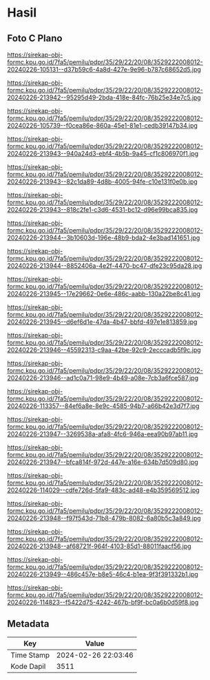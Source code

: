 # Hasil

## Foto C Plano

https://sirekap-obj-formc.kpu.go.id/7fa5/pemilu/pdpr/35/29/22/20/08/3529222008012-20240226-105131--d37b59c6-4a8d-427e-9e96-b787c68652d5.jpg

https://sirekap-obj-formc.kpu.go.id/7fa5/pemilu/pdpr/35/29/22/20/08/3529222008012-20240226-213942--95295d49-2bda-418e-84fc-76b25e34e7c5.jpg

https://sirekap-obj-formc.kpu.go.id/7fa5/pemilu/pdpr/35/29/22/20/08/3529222008012-20240226-105739--f0cea86e-860a-45e1-81e1-cedb39147b34.jpg

https://sirekap-obj-formc.kpu.go.id/7fa5/pemilu/pdpr/35/29/22/20/08/3529222008012-20240226-213943--940a24d3-ebf4-4b5b-9a45-cf1c806970f1.jpg

https://sirekap-obj-formc.kpu.go.id/7fa5/pemilu/pdpr/35/29/22/20/08/3529222008012-20240226-213943--82c1da89-4d8b-4005-94fe-c10e131f0e0b.jpg

https://sirekap-obj-formc.kpu.go.id/7fa5/pemilu/pdpr/35/29/22/20/08/3529222008012-20240226-213943--818c2fe1-c3d6-4531-bc12-d96e99bca835.jpg

https://sirekap-obj-formc.kpu.go.id/7fa5/pemilu/pdpr/35/29/22/20/08/3529222008012-20240226-213944--3b10603d-196e-48b9-bda2-4e3bad141651.jpg

https://sirekap-obj-formc.kpu.go.id/7fa5/pemilu/pdpr/35/29/22/20/08/3529222008012-20240226-213944--8852406a-4e2f-4470-bc47-dfe23c95da28.jpg

https://sirekap-obj-formc.kpu.go.id/7fa5/pemilu/pdpr/35/29/22/20/08/3529222008012-20240226-213945--17e29662-0e6e-486c-aabb-130a22be8c41.jpg

https://sirekap-obj-formc.kpu.go.id/7fa5/pemilu/pdpr/35/29/22/20/08/3529222008012-20240226-213945--d6ef6d1e-47da-4b47-bbfd-497e1e813859.jpg

https://sirekap-obj-formc.kpu.go.id/7fa5/pemilu/pdpr/35/29/22/20/08/3529222008012-20240226-213946--45592313-c9aa-42be-92c9-2ecccadb5f9c.jpg

https://sirekap-obj-formc.kpu.go.id/7fa5/pemilu/pdpr/35/29/22/20/08/3529222008012-20240226-213946--ad1c0a71-98e9-4b49-a08e-7cb3a6fce587.jpg

https://sirekap-obj-formc.kpu.go.id/7fa5/pemilu/pdpr/35/29/22/20/08/3529222008012-20240226-113357--84ef6a8e-8e9c-4585-94b7-a66b42e3d7f7.jpg

https://sirekap-obj-formc.kpu.go.id/7fa5/pemilu/pdpr/35/29/22/20/08/3529222008012-20240226-213947--3269538a-afa8-4fc6-946a-eea90b97ab11.jpg

https://sirekap-obj-formc.kpu.go.id/7fa5/pemilu/pdpr/35/29/22/20/08/3529222008012-20240226-213947--bfca814f-972d-447e-a16e-634b7d509d80.jpg

https://sirekap-obj-formc.kpu.go.id/7fa5/pemilu/pdpr/35/29/22/20/08/3529222008012-20240226-114029--cdfe726d-5fa9-483c-ad48-e4b359569512.jpg

https://sirekap-obj-formc.kpu.go.id/7fa5/pemilu/pdpr/35/29/22/20/08/3529222008012-20240226-213948--f97f543d-71b8-479b-8082-6a80b5c3a849.jpg

https://sirekap-obj-formc.kpu.go.id/7fa5/pemilu/pdpr/35/29/22/20/08/3529222008012-20240226-213948--af68721f-964f-4103-85d1-88011faacf56.jpg

https://sirekap-obj-formc.kpu.go.id/7fa5/pemilu/pdpr/35/29/22/20/08/3529222008012-20240226-213949--486c457e-b8e5-46c4-b1ea-9f3f391332b1.jpg

https://sirekap-obj-formc.kpu.go.id/7fa5/pemilu/pdpr/35/29/22/20/08/3529222008012-20240226-114823--f5422d75-4242-467b-bf9f-bc0a6b0d59f8.jpg


## Metadata

| Key        | Value               |
| ---------- | ------------------- |
| Time Stamp | 2024-02-26 22:03:46 |
| Kode Dapil | 3511                |



